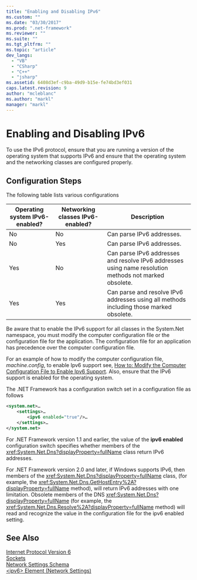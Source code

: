 ```yaml
---
title: "Enabling and Disabling IPv6"
ms.custom: ""
ms.date: "03/30/2017"
ms.prod: ".net-framework"
ms.reviewer: ""
ms.suite: ""
ms.tgt_pltfrm: ""
ms.topic: "article"
dev_langs: 
  - "VB"
  - "CSharp"
  - "C++"
  - "jsharp"
ms.assetid: 6408d3ef-c9ba-49d9-b15e-fe74bd3ef031
caps.latest.revision: 9
author: "mcleblanc"
ms.author: "markl"
manager: "markl"
---
```

# Enabling and Disabling IPv6
To use the IPv6 protocol, ensure that you are running a version of the operating system that supports IPv6 and ensure that the operating system and the networking classes are configured properly.  
  
## Configuration Steps  
 The following table lists various configurations  
  
|Operating system IPv6-enabled?|Networking classes IPv6-enabled?|Description|  
|-------------------------------------|---------------------------------------|-----------------|  
|No|No|Can parse IPv6 addresses.|  
|No|Yes|Can parse IPv6 addresses.|  
|Yes|No|Can parse IPv6 addresses and resolve IPv6 addresses using name resolution methods not marked obsolete.|  
|Yes|Yes|Can parse and resolve IPv6 addresses using all methods including those marked obsolete.|  
  
 Be aware that to enable the IPv6 support for all classes in the System.Net namespace, you must modify the computer configuration file or the configuration file for the application. The configuration file for an application has precedence over the computer configuration file.  
  
 For an example of how to modify the computer configuration file, *machine.config*, to enable Ipv6 support see, [How to: Modify the Computer Configuration File to Enable Ipv6 Support](../../../docs/framework/network-programming/how-to-modify-the-computer-configuration-file-to-enable-ipv6-support.md). Also, ensure that the IPv6 support is enabled for the operating system.  
  
 The .NET Framework has a configuration switch set in a configuration file as follows  
  
```xml  
<system.net>…  
    <settings>…  
        <ipv6 enabled="true"/>…  
    </settings>…  
</system.net>  
```  
  
 For .NET Framework version 1.1 and earlier, the value of the **ipv6 enabled** configuration switch specifies whether members of the <xref:System.Net.Dns?displayProperty=fullName> class return IPv6 addresses.  
  
 For .NET Framework version 2.0 and later, if Windows supports IPv6, then members of the <xref:System.Net.Dns?displayProperty=fullName> class, (for example, the <xref:System.Net.Dns.GetHostEntry%2A?displayProperty=fullName> method), will return IPv6 addresses with one limitation. Obsolete members of the DNS <xref:System.Net.Dns?displayProperty=fullName> (for example, the <xref:System.Net.Dns.Resolve%2A?displayProperty=fullName> method) will read and recognize the value in the configuration file for the ipv6 enabled setting.  
  
## See Also  
 [Internet Protocol Version 6](../../../docs/framework/network-programming/internet-protocol-version-6.md)   
 [Sockets](../../../docs/framework/network-programming/sockets.md)   
 [Network Settings Schema](../../../docs/framework/configure-apps/file-schema/network/index.md)   
 [\<ipv6> Element (Network Settings)](../../../docs/framework/configure-apps/file-schema/network/ipv6-element-network-settings.md)
